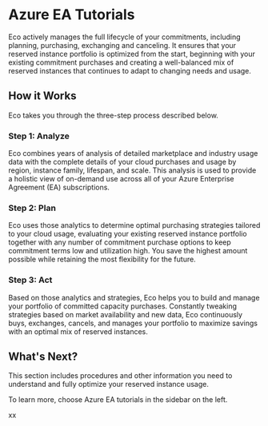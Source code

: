 # Azure EA Tutorials

Eco actively manages the full lifecycle of your commitments, including planning, purchasing, exchanging and canceling. It ensures that your reserved instance portfolio is optimized from the start, beginning with your existing commitment purchases and creating a well-balanced mix of reserved instances that continues to adapt to changing needs and usage.

## How it Works

Eco takes you through the three-step process described below.

### Step 1: Analyze

Eco combines years of analysis of detailed marketplace and industry usage data with the complete details of your cloud purchases and usage by region, instance family, lifespan, and scale. This analysis is used to provide a holistic view of on-demand use across all of your Azure Enterprise Agreement (EA) subscriptions.

### Step 2: Plan

Eco uses those analytics to determine optimal purchasing strategies tailored to your cloud usage, evaluating your existing reserved instance portfolio together with any number of commitment purchase options to keep commitment terms low and utilization high. You save the highest amount possible while retaining the most flexibility for the future.

### Step 3: Act

Based on those analytics and strategies, Eco helps you to build and manage your portfolio of committed capacity purchases. Constantly tweaking strategies based on market availability and new data, Eco continuously buys, exchanges, cancels, and manages your portfolio to maximize savings with an optimal mix of reserved instances.

## What's Next?

This section includes procedures and other information you need to understand and fully optimize your reserved instance usage.

To learn more, choose Azure EA tutorials in the sidebar on the left.

xx
